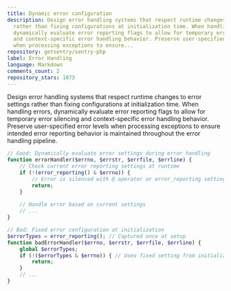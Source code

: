 ```yaml
---
title: Dynamic error configuration
description: Design error handling systems that respect runtime changes to error settings
  rather than fixing configurations at initialization time. When handling errors,
  dynamically evaluate error reporting flags to allow for temporary error silencing
  and context-specific error handling behavior. Preserve user-specified error levels
  when processing exceptions to ensure...
repository: getsentry/sentry-php
label: Error Handling
language: Markdown
comments_count: 2
repository_stars: 1873
---
```


Design error handling systems that respect runtime changes to error settings rather than fixing configurations at initialization time. When handling errors, dynamically evaluate error reporting flags to allow for temporary error silencing and context-specific error handling behavior. Preserve user-specified error levels when processing exceptions to ensure intended error reporting behavior is maintained throughout the error handling pipeline.

```php
// Good: Dynamically evaluate error settings during error handling
function errorHandler($errno, $errstr, $errfile, $errline) {
    // Check current error reporting settings at runtime
    if (!(error_reporting() & $errno)) {
        // Error is silenced with @ operator or error_reporting settings
        return;
    }
    
    // Handle error based on current settings
    // ...
}

// Bad: Fixed error configuration at initialization
$errorTypes = error_reporting(); // Captured once at setup
function badErrorHandler($errno, $errstr, $errfile, $errline) {
    global $errorTypes;
    if (!($errorTypes & $errno)) { // Uses fixed setting from initialization
        return;
    }
    // ...
}
```